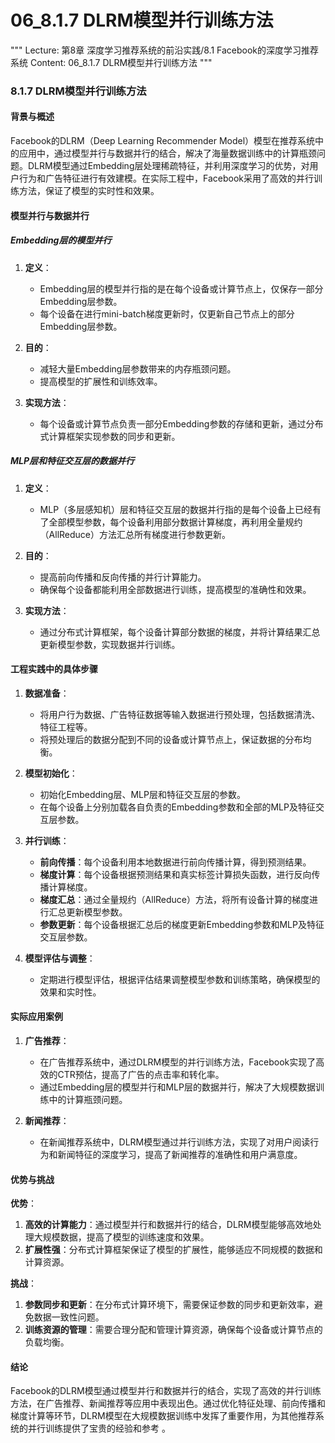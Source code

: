 # 06_8.1.7 DLRM模型并行训练方法

"""
Lecture: 第8章 深度学习推荐系统的前沿实践/8.1 Facebook的深度学习推荐系统
Content: 06_8.1.7 DLRM模型并行训练方法
"""

### 8.1.7 DLRM模型并行训练方法

#### 背景与概述

Facebook的DLRM（Deep Learning Recommender Model）模型在推荐系统中的应用中，通过模型并行与数据并行的结合，解决了海量数据训练中的计算瓶颈问题。DLRM模型通过Embedding层处理稀疏特征，并利用深度学习的优势，对用户行为和广告特征进行有效建模。在实际工程中，Facebook采用了高效的并行训练方法，保证了模型的实时性和效果。

#### 模型并行与数据并行

##### Embedding层的模型并行

1. **定义**：
   - Embedding层的模型并行指的是在每个设备或计算节点上，仅保存一部分Embedding层参数。
   - 每个设备在进行mini-batch梯度更新时，仅更新自己节点上的部分Embedding层参数。

2. **目的**：
   - 减轻大量Embedding层参数带来的内存瓶颈问题。
   - 提高模型的扩展性和训练效率。

3. **实现方法**：
   - 每个设备或计算节点负责一部分Embedding参数的存储和更新，通过分布式计算框架实现参数的同步和更新。

##### MLP层和特征交互层的数据并行

1. **定义**：
   - MLP（多层感知机）层和特征交互层的数据并行指的是每个设备上已经有了全部模型参数，每个设备利用部分数据计算梯度，再利用全量规约（AllReduce）方法汇总所有梯度进行参数更新。

2. **目的**：
   - 提高前向传播和反向传播的并行计算能力。
   - 确保每个设备都能利用全部数据进行训练，提高模型的准确性和效果。

3. **实现方法**：
   - 通过分布式计算框架，每个设备计算部分数据的梯度，并将计算结果汇总更新模型参数，实现数据并行训练。

#### 工程实践中的具体步骤

1. **数据准备**：
   - 将用户行为数据、广告特征数据等输入数据进行预处理，包括数据清洗、特征工程等。
   - 将预处理后的数据分配到不同的设备或计算节点上，保证数据的分布均衡。

2. **模型初始化**：
   - 初始化Embedding层、MLP层和特征交互层的参数。
   - 在每个设备上分别加载各自负责的Embedding参数和全部的MLP及特征交互层参数。

3. **并行训练**：
   - **前向传播**：每个设备利用本地数据进行前向传播计算，得到预测结果。
   - **梯度计算**：每个设备根据预测结果和真实标签计算损失函数，进行反向传播计算梯度。
   - **梯度汇总**：通过全量规约（AllReduce）方法，将所有设备计算的梯度进行汇总更新模型参数。
   - **参数更新**：每个设备根据汇总后的梯度更新Embedding参数和MLP及特征交互层参数。

4. **模型评估与调整**：
   - 定期进行模型评估，根据评估结果调整模型参数和训练策略，确保模型的效果和实时性。

#### 实际应用案例

1. **广告推荐**：
   - 在广告推荐系统中，通过DLRM模型的并行训练方法，Facebook实现了高效的CTR预估，提高了广告的点击率和转化率。
   - 通过Embedding层的模型并行和MLP层的数据并行，解决了大规模数据训练中的计算瓶颈问题。

2. **新闻推荐**：
   - 在新闻推荐系统中，DLRM模型通过并行训练方法，实现了对用户阅读行为和新闻特征的深度学习，提高了新闻推荐的准确性和用户满意度。

#### 优势与挑战

**优势**：
1. **高效的计算能力**：通过模型并行和数据并行的结合，DLRM模型能够高效地处理大规模数据，提高了模型的训练速度和效果。
2. **扩展性强**：分布式计算框架保证了模型的扩展性，能够适应不同规模的数据和计算资源。

**挑战**：
1. **参数同步和更新**：在分布式计算环境下，需要保证参数的同步和更新效率，避免数据一致性问题。
2. **训练资源的管理**：需要合理分配和管理计算资源，确保每个设备或计算节点的负载均衡。

#### 结论

Facebook的DLRM模型通过模型并行和数据并行的结合，实现了高效的并行训练方法，在广告推荐、新闻推荐等应用中表现出色。通过优化特征处理、前向传播和梯度计算等环节，DLRM模型在大规模数据训练中发挥了重要作用，为其他推荐系统的并行训练提供了宝贵的经验和参考  。